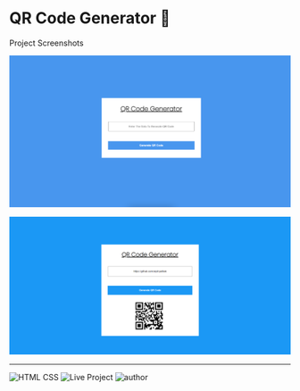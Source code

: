 # QR Code Generator 📳

Project Screenshots

![screenshot 1](./Image/Project.png)

![screenshot 2](./Image/project2(arpit-pathak).png)

---
![HTML CSS](https://img.shields.io/badge/HTML-CSS-orange)
![Live Project](https://img.shields.io/badge/JavaScript-yellow)
![author](https://img.shields.io/badge/Author-Arpit--Pathak-blue)